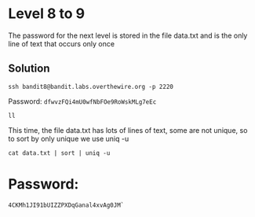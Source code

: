# Level 8 to 9

The password for the next level is stored in the file data.txt and is the only line of text that occurs only once

## Solution

```
ssh bandit8@bandit.labs.overthewire.org -p 2220
```

Password: `dfwvzFQi4mU0wfNbFOe9RoWskMLg7eEc`

```
ll
```
This time, the file data.txt has lots of lines of text, some are not unique, so to sort by only unique we use uniq -u
```
cat data.txt | sort | uniq -u
```

# Password:
``` 
4CKMh1JI91bUIZZPXDqGanal4xvAg0JM`
```